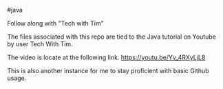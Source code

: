 #java

Follow along with "Tech with Tim"

The files associated with this repo are tied to the Java tutorial on Youtube by user Tech With Tim.

The video is locate at the following link.
https://youtu.be/Yv_4RXyLjL8

This is also another instance for me to stay proficient with basic Github usage.